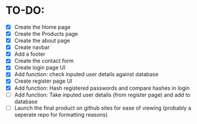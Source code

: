 
# TO-DO: #
- [X] Create the Home page
- [X] Create the Products page
- [X] Create the about page
- [X] Create navbar
- [X] Add a footer
- [X] Create the contact form 
- [X] Create login page UI
- [X] Add function: check inputed user details against database
- [X] Create register page UI
- [X] Add function: Hash registered passwords and compare hashes in login 
- [ ] Add function: Take inputed user details (from register page) and add to database
- [ ] Launch the final product on github sites for ease of viewing (probably a seperate repo for formatting reasons)
